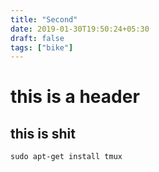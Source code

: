 ```yaml
---
title: "Second"
date: 2019-01-30T19:50:24+05:30
draft: false
tags: ["bike"]
---
```


# this is a header

## this is shit



``` 
sudo apt-get install tmux
```


